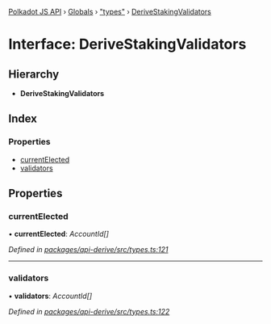 [Polkadot JS API](../README.md) › [Globals](../globals.md) › ["types"](../modules/_types_.md) › [DeriveStakingValidators](_types_.derivestakingvalidators.md)

# Interface: DeriveStakingValidators

## Hierarchy

* **DeriveStakingValidators**

## Index

### Properties

* [currentElected](_types_.derivestakingvalidators.md#currentelected)
* [validators](_types_.derivestakingvalidators.md#validators)

## Properties

###  currentElected

• **currentElected**: *AccountId[]*

*Defined in [packages/api-derive/src/types.ts:121](https://github.com/polkadot-js/api/blob/aaff64404a/packages/api-derive/src/types.ts#L121)*

___

###  validators

• **validators**: *AccountId[]*

*Defined in [packages/api-derive/src/types.ts:122](https://github.com/polkadot-js/api/blob/aaff64404a/packages/api-derive/src/types.ts#L122)*
